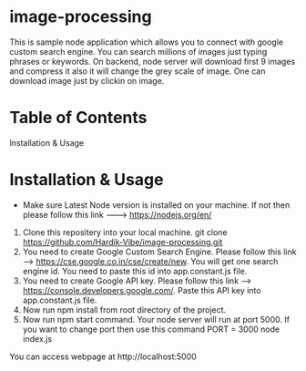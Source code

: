 # image-processing

This is sample node application which allows you to connect with google custom search engine. You can search millions of images just typing phrases or keywords. On backend, node server will download first 9 images and compress it also it will change the grey scale of image. One can download image just by clickin on image.

# Table of Contents
Installation & Usage


# Installation & Usage

* Make sure Latest Node version is installed on your machine. If not then please follow this link ---> https://nodejs.org/en/ 
1. Clone this repositery into your local machine. git clone https://github.com/Hardik-Vibe/image-processing.git
2. You need to create Google Custom Search Engine. Please follow this link --> https://cse.google.co.in/cse/create/new. You will get one search engine id. You need to paste this id into app.constant.js file.
3. You need to create Google API key. Please follow this link --> https://console.developers.google.com/. Paste this API key into app.constant.js file.
2. Now run npm install from root directory of the project.
3. Now run npm start command. Your node server will run at port 5000. If you want to change port then use this command PORT = 3000 node index.js

You can access webpage at http://localhost:5000

